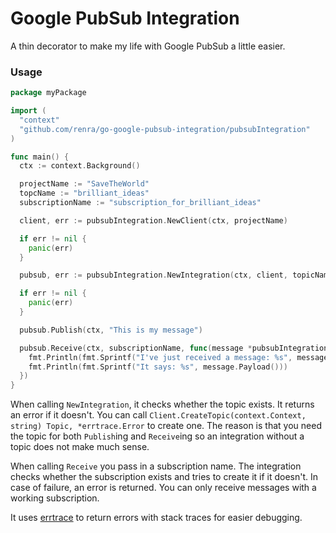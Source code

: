 # Google PubSub Integration

A thin decorator to make my life with Google PubSub a little easier.

### Usage

```go
package myPackage

import (
  "context"
  "github.com/renra/go-google-pubsub-integration/pubsubIntegration"
)

func main() {
  ctx := context.Background()

  projectName := "SaveTheWorld"
  topcName := "brilliant_ideas"
  subscriptionName := "subscription_for_brilliant_ideas"

  client, err := pubsubIntegration.NewClient(ctx, projectName)

  if err != nil {
    panic(err)
  }

  pubsub, err := pubsubIntegration.NewIntegration(ctx, client, topicName)

  if err != nil {
    panic(err)
  }

  pubsub.Publish(ctx, "This is my message")

  pubsub.Receive(ctx, subscriptionName, func(message *pubsubIntegration.Message){
    fmt.Println(fmt.Sprintf("I've just received a message: %s", message.Id()))
    fmt.Println(fmt.Sprintf("It says: %s", message.Payload()))
  })
}
```

When calling `NewIntegration`, it checks whether the topic exists. It returns an error if it doesn't. You can call `Client.CreateTopic(context.Context, string) Topic, *errtrace.Error` to create one. The reason is that you need the topic for both `Publish`ing and `Receive`ing so an integration without a topic does not make much sense.

When calling `Receive` you pass in a subscription name. The integration checks whether the subscription exists and tries to create it if it doesn't. In case of failure, an error is returned. You can only receive messages with a working subscription.

It uses [errtrace](https://github.com/renra/go-errtrace) to return errors with stack traces for easier debugging.
